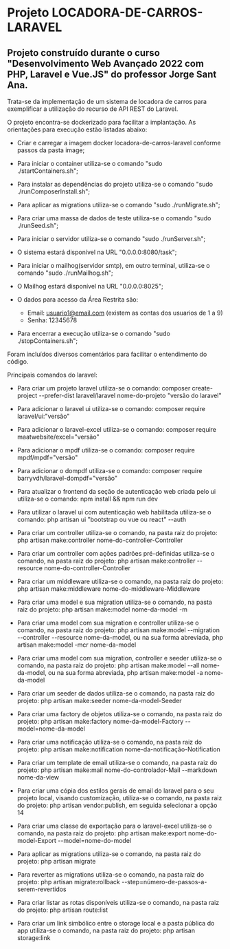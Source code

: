 # Projeto LOCADORA-DE-CARROS-LARAVEL

## Projeto construído durante o curso "Desenvolvimento Web Avançado 2022 com PHP, Laravel e Vue.JS" do professor Jorge Sant Ana.

Trata-se da implementação de um sistema de locadora de carros para exemplificar a utilização do recurso de API REST do Laravel.

O projeto encontra-se dockerizado para facilitar a implantação. As orientações para execução estão listadas abaixo:

- Criar e carregar a imagem docker locadora-de-carros-laravel conforme passos da pasta image;

- Para iniciar o container utiliza-se o comando "sudo ./startContainers.sh";

- Para instalar as dependências do projeto utiliza-se o comando "sudo ./runComposerInstall.sh";

- Para aplicar as migrations utiliza-se o comando "sudo ./runMigrate.sh";

- Para criar uma massa de dados de teste utiliza-se o comando "sudo ./runSeed.sh";

- Para iniciar o servidor utiliza-se o comando "sudo ./runServer.sh";

- O sistema estará disponível na URL "0.0.0.0:8080/task";

- Para iniciar o mailhog(servidor smtp), em outro terminal, utiliza-se o comando "sudo ./runMailhog.sh";

- O Mailhog estará disponível na URL "0.0.0.0:8025";

- O dados para acesso da Área Restrita são:
    - Email: usuario1@email.com (existem as contas dos usuarios de 1 a 9)
    - Senha: 12345678

- Para encerrar a execução utiliza-se o comando "sudo ./stopContainers.sh";

Foram incluídos diversos comentários para facilitar o entendimento do código.


Principais comandos do laravel:

- Para criar um projeto laravel utiliza-se o comando: composer create-project --prefer-dist laravel/laravel nome-do-projeto "versão do laravel"

- Para adicionar o laravel ui utiliza-se o comando: composer require laravel/ui:"versão"

- Para adicionar o laravel-excel utiliza-se o comando: composer require maatwebsite/excel="versão"

- Para adicionar o mpdf utiliza-se o comando: composer require mpdf/mpdf="versão"

- Para adicionar o dompdf utiliza-se o comando: composer require barryvdh/laravel-dompdf="versão"

- Para atualizar o frontend da seção de autenticação web criada pelo ui utiliza-se o comando: npm install && npm run dev

- Para utilizar o laravel ui com autenticação web habilitada utiliza-se o comando: php artisan ui "bootstrap ou vue ou react" --auth

- Para criar um controller utiliza-se o comando, na pasta raiz do projeto: php artisan make:controller nome-do-controller-Controller

- Para criar um controller com ações padrões pré-definidas utiliza-se o comando, na pasta raiz do projeto: php artisan make:controller --resource nome-do-controller-Controller

- Para criar um middleware utiliza-se o comando, na pasta raiz do projeto: php artisan make:middleware nome-do-middleware-Middleware

- Para criar uma model e sua migration utiliza-se o comando, na pasta raiz do projeto: php artisan make:model nome-da-model -m

- Para criar uma model com sua migration e controller utiliza-se o comando, na pasta raiz do projeto: php artisan make:model --migration --controller --resource nome-da-model, ou na sua forma abreviada, php artisan make:model -mcr nome-da-model

- Para criar uma model com sua migration, controller e seeder utiliza-se o comando, na pasta raiz do projeto: php artisan make:model --all nome-da-model, ou na sua forma abreviada, php artisan make:model -a nome-da-model

- Para criar um seeder de dados utiliza-se o comando, na pasta raiz do projeto: php artisan make:seeder nome-da-model-Seeder

- Para criar uma factory de objetos utiliza-se o comando, na pasta raiz do projeto: php artisan make:factory nome-da-model-Factory --model=nome-da-model 

- Para criar uma notificação utiliza-se o comando, na pasta raiz do projeto: php artisan make:notification nome-da-notificação-Notification

- Para criar um template de email utiliza-se o comando, na pasta raiz do projeto: php artisan make:mail nome-do-controlador-Mail --markdown nome-da-view

- Para criar uma cópia dos estilos gerais de email do laravel para o seu projeto local, visando customização, utiliza-se o comando, na pasta raiz do projeto: php artisan vendor:publish, em seguida selecionar a opção 14

- Para criar uma classe de exportação para o laravel-excel utiliza-se o comando, na pasta raiz do projeto: php artisan make:export nome-do-model-Export --model=nome-do-model

- Para aplicar as migrations utiliza-se o comando, na pasta raiz do projeto: php artisan migrate

- Para reverter as migrations utiliza-se o comando, na pasta raiz do projeto: php artisan migrate:rollback --step=número-de-passos-a-serem-revertidos

- Para criar listar as rotas disponíveis utiliza-se o comando, na pasta raiz do projeto: php artisan route:list

- Para criar um link simbólico entre o storage local e a pasta pública do app utiliza-se o comando, na pasta raiz do projeto: php artisan storage:link


